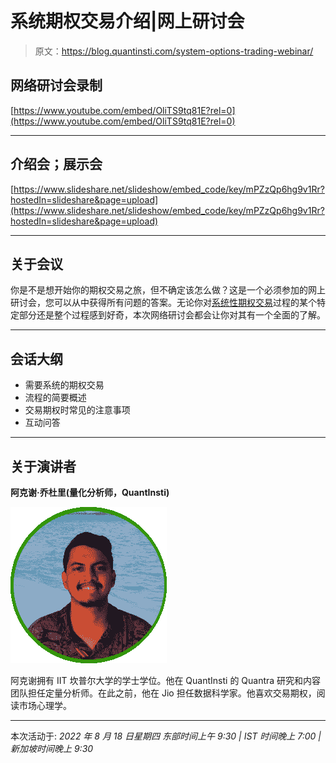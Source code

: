 # 系统期权交易介绍|网上研讨会

> 原文：<https://blog.quantinsti.com/system-options-trading-webinar/>

## 网络研讨会录制

[https://www.youtube.com/embed/OliTS9tq81E?rel=0](https://www.youtube.com/embed/OliTS9tq81E?rel=0)

* * *

## 介绍会；展示会

[https://www.slideshare.net/slideshow/embed_code/key/mPZzQp6hg9v1Rr?hostedIn=slideshare&page=upload](https://www.slideshare.net/slideshow/embed_code/key/mPZzQp6hg9v1Rr?hostedIn=slideshare&page=upload)

* * *

## 关于会议

你是不是想开始你的期权交易之旅，但不确定该怎么做？这是一个必须参加的网上研讨会，您可以从中获得所有问题的答案。无论你对[系统性期权交易](https://quantra.quantinsti.com/course/systematic-options-trading)过程的某个特定部分还是整个过程感到好奇，本次网络研讨会都会让你对其有一个全面的了解。

* * *

## 会话大纲

*   需要系统的期权交易
*   流程的简要概述
*   交易期权时常见的注意事项
*   互动问答

* * *

## 关于演讲者

**阿克谢·乔杜里(量化分析师，QuantInsti)**

![Akshay Choudhary pic](img/e2943791ebea83c1ba375fab3753741f.png)

阿克谢拥有 IIT 坎普尔大学的学士学位。他在 QuantInsti 的 Quantra 研究和内容团队担任定量分析师。在此之前，他在 Jio 担任数据科学家。他喜欢交易期权，阅读市场心理学。

* * *

本次活动于:
*2022 年 8 月 18 日星期四
东部时间上午 9:30 | IST 时间晚上 7:00 |新加坡时间晚上 9:30*